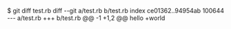 $ git diff test.rb
diff --git a/test.rb b/test.rb
index ce01362..94954ab 100644
--- a/test.rb
+++ b/test.rb
@@ -1 +1,2 @@
 hello
+world
